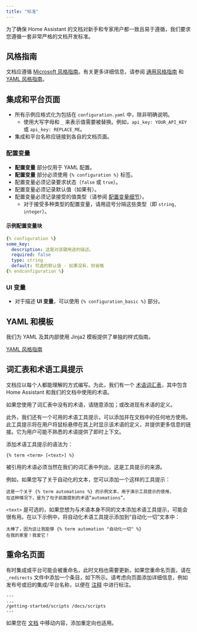 ```yaml
---
title: "标准"
---
```


为了确保 Home Assistant 的文档对新手和专家用户都一致且易于遵循，我们要求您遵循一套非常严格的文档开发标准。

## 风格指南

文档应遵循 [Microsoft 风格指南](https://learn.microsoft.com/style-guide/welcome/)。有关更多详细信息，请参阅 [通用风格指南](documenting/general-style-guide.md) 和 [YAML 风格指南](documenting/yaml-style-guide.md)。

## 集成和平台页面

- 所有示例应格式化为包括在 `configuration.yaml` 中，除非明确说明。
  - 使用大写字母和 `_` 来表示值需要被替换。例如，`api_key: YOUR_API_KEY` 或 `api_key: REPLACE_ME`。
- 集成和平台名称应链接到各自的文档页面。

### 配置变量

- **配置变量** 部分仅用于 YAML 配置。
- **配置变量** 部分必须使用 `{% configuration %}` 标签。
- 配置变量必须记录要求状态（`false` 或 `true`）。
- 配置变量必须记录默认值（如果有）。
- 配置变量必须记录接受的值类型（请参阅 [配置变量细节](documenting/create-page.md#configuration)）。
  - 对于接受多种类型的配置变量，请用逗号分隔这些类型（即 `string, integer`）。

#### 示例配置变量块

```yaml
{% configuration %}
some_key:
  description: 这是对该键用途的描述。
  required: false
  type: string
  default: 可选的默认值 - 如果没有，则省略
{% endconfiguration %}
```

### UI 变量

- 对于描述 **UI 变量**，可以使用 `{% configuration_basic %}` 部分。

## YAML 和模板

我们为 YAML 及其内部使用 Jinja2 模板提供了单独的样式指南。

[YAML 风格指南](documenting/yaml-style-guide.md)

## 词汇表和术语工具提示

文档应以每个人都能理解的方式编写。为此，我们有一个 [术语词汇表](https://www.home-assistant.io/docs/glossary/)，其中包含 Home Assistant 和我们的文档中使用的术语。

如果您使用了词汇表中没有的术语，请随意添加；或改进现有术语的定义。

此外，我们还有一个可用的术语工具提示，可以添加并在文档中的任何地方使用。此工具提示将在用户将鼠标悬停在其上时显示该术语的定义，并提供更多信息的链接。它为用户可能不熟悉的术语提供了即时上下文。

添加术语工具提示的语法为：

```liquid
{% term <term> [<text>] %}
```

被引用的术语必须当然在我们的词汇表中列出，这是工具提示的来源。

例如，如果您写了关于自动化的文本，您可以添加一个这样的工具提示：

```liquid
这是一个关于 {% term automations %} 的示例文本，用于演示工具提示的使用，
在这种情况下，是为了句子前面提到的术语“automations”。
```

`<text>` 是可选的，如果您想为与术语本身不同的文本添加术语工具提示，可能会很有用。在以下示例中，将自动化术语工具提示添加到“自动化一切”文本中：

```liquid
太棒了，因为这让我能够 {% term automation "自动化一切" %}
在我的家里！我爱它！
```

## 重命名页面

有时集成或平台可能会被重命名，此时文档也需要更新。如果您重命名页面，请在 `_redirects` 文件中添加一个条目，如下所示。请考虑向页面添加详细信息，例如发布号或旧的集成/平台名称，以便在 [注释](/documenting/create-page.md#html) 中进行标注。

```text
---
...
/getting-started/scripts /docs/scripts
---
```

如果您在 [文档](https://www.home-assistant.io/docs/) 中移动内容，添加重定向也适用。